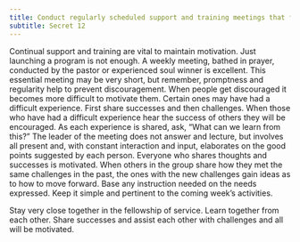 ```yaml
---
title: Conduct regularly scheduled support and training meetings that facilitate constant improvement
subtitle: Secret 12 
---
```


Continual support and training are vital to maintain motivation. Just launching a program is not enough. A weekly meeting, bathed in prayer, conducted by the pastor or experienced soul winner is excellent. This essential meeting may be very short, but remember, promptness and regularity help to prevent discouragement. When people get discouraged it becomes more difficult to motivate them. Certain ones may have had a difficult experience. First share successes and then challenges. When those who have had a difficult experience hear the success of others they will be encouraged. As each experience is shared, ask, “What can we learn from this?” The leader of the meeting does not answer and lecture, but involves all present and, with constant interaction and input, elaborates on the good points suggested by each person. Everyone who shares thoughts and successes is motivated. When others in the group share how they met the same challenges in the past, the ones with the new challenges gain ideas as to how to move forward. Base any instruction needed on the needs expressed. Keep it simple and pertinent to the coming week’s activities.

Stay very close together in the fellowship of service. Learn together from each other. Share successes and assist each other with challenges and all will be motivated.